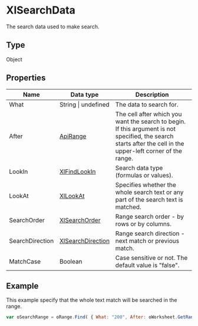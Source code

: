 # XlSearchData

The search data used to make search.

## Type

Object

## Properties

| **Name** | **Data type** | **Description** |
| ------------- | ------------- | ------------- |
| What | String &#124; undefined | The data to search for. |
| After | [ApiRange](../ApiRange.md) | The cell after which you want the search to begin. If this argument is not specified, the search starts after the cell in the upper-left corner of the range. |
| LookIn | [XlFindLookIn](./XlFindLookIn.md) | Search data type (formulas or values). |
| LookAt | [XlLookAt](./XlLookAt.md) | Specifies whether the whole search text or any part of the search text is matched. |
| SearchOrder | [XlSearchOrder](./XlSearchOrder.md) | Range search order - by rows or by columns. |
| SearchDirection | [XlSearchDirection](./XlSearchDirection.md) | Range search direction - next match or previous match. |
| MatchCase | Boolean | Case sensitive or not. The default value is "false". |

## Example

This example specify that the whole text match will be searched in the range.

```javascript
var oSearchRange = oRange.Find( { What: "200", After: oWorksheet.GetRange("B1"), LookIn: "xlValues", LookAt: "xlWhole",	SearchOrder: "xlByColumns", SearchDirection: "xlNext", MatchCase: true } );
```